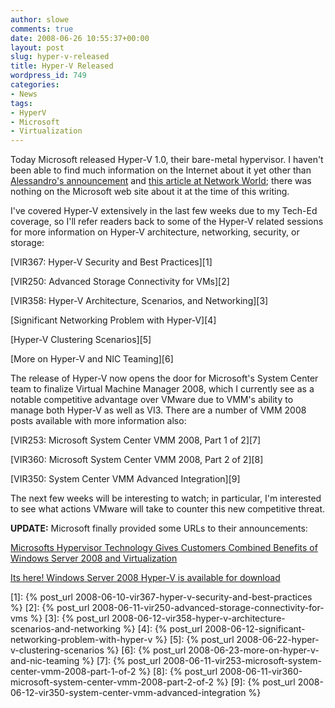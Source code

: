 ```yaml
---
author: slowe
comments: true
date: 2008-06-26 10:55:37+00:00
layout: post
slug: hyper-v-released
title: Hyper-V Released
wordpress_id: 749
categories:
- News
tags:
- HyperV
- Microsoft
- Virtualization
---
```


Today Microsoft released Hyper-V 1.0, their bare-metal hypervisor. I haven't been able to find much information on the Internet about it yet other than [Alessandro's announcement](http://www.virtualization.info/2008/06/release-microsoft-hyper-v-10.html) and [this article at Network World](http://www.networkworld.com/news/2008/062608-microsoft-ships-hyperv.html?nlhtmn=ts_062608&nladname=062608microsoftal); there was nothing on the Microsoft web site about it at the time of this writing.

I've covered Hyper-V extensively in the last few weeks due to my Tech-Ed coverage, so I'll refer readers back to some of the Hyper-V related sessions for more information on Hyper-V architecture, networking, security, or storage:

[VIR367: Hyper-V Security and Best Practices][1]  

[VIR250: Advanced Storage Connectivity for VMs][2]  

[VIR358: Hyper-V Architecture, Scenarios, and Networking][3]  

[Significant Networking Problem with Hyper-V][4]  

[Hyper-V Clustering Scenarios][5]  

[More on Hyper-V and NIC Teaming][6]

The release of Hyper-V now opens the door for Microsoft's System Center team to finalize Virtual Machine Manager 2008, which I currently see as a notable competitive advantage over VMware due to VMM's ability to manage both Hyper-V as well as VI3. There are a number of VMM 2008 posts available with more information also:

[VIR253: Microsoft System Center VMM 2008, Part 1 of 2][7]  

[VIR360: Microsoft System Center VMM 2008, Part 2 of 2][8]  

[VIR350: System Center VMM Advanced Integration][9]

The next few weeks will be interesting to watch; in particular, I'm interested to see what actions VMware will take to counter this new competitive threat.

**UPDATE:** Microsoft finally provided some URLs to their announcements:

[Microsofts Hypervisor Technology Gives Customers Combined Benefits of Windows Server 2008 and Virtualization](http://www.microsoft.com/presspass/features/2008/jun08/06-26hyperv.mspx)  

[Its here! Windows Server 2008 Hyper-V is available for download](http://blogs.technet.com/stbnewsbytes/archive/2008/06/26/it-s-here-windows-server-2008-hyper-v-is-available-for-download.aspx)

[1]: {% post_url 2008-06-10-vir367-hyper-v-security-and-best-practices %}
[2]: {% post_url 2008-06-11-vir250-advanced-storage-connectivity-for-vms %}
[3]: {% post_url 2008-06-12-vir358-hyper-v-architecture-scenarios-and-networking %}
[4]: {% post_url 2008-06-12-significant-networking-problem-with-hyper-v %}
[5]: {% post_url 2008-06-22-hyper-v-clustering-scenarios %}
[6]: {% post_url 2008-06-23-more-on-hyper-v-and-nic-teaming %}
[7]: {% post_url 2008-06-11-vir253-microsoft-system-center-vmm-2008-part-1-of-2 %}
[8]: {% post_url 2008-06-11-vir360-microsoft-system-center-vmm-2008-part-2-of-2 %}
[9]: {% post_url 2008-06-12-vir350-system-center-vmm-advanced-integration %}

